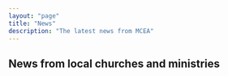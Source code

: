 ```yaml
---
layout: "page"
title: "News"
description: "The latest news from MCEA"
---
```


## News from local churches and ministries
